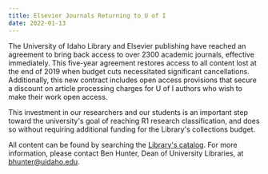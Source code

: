 ```yaml
---
title: Elsevier Journals Returning to U of I
date: 2022-01-13
---
```


The University of Idaho Library and Elsevier publishing have reached an agreement to bring back access to over 2300 academic journals, effective immediately. 
This five-year agreement restores access to all content lost at the end of 2019 when budget cuts necessitated significant cancellations. 
Additionally, this new contract includes open access provisions that secure a discount on article processing charges for U of I authors who wish to make their work open access.

This investment in our researchers and our students is an important step toward the university's goal of reaching R1 research classification, and does so without requiring additional funding for the Library's collections budget.

All content can be found by searching the [Library's catalog](https://alliance-uidaho.primo.exlibrisgroup.com/discovery/search?vid=01ALLIANCE_UID:UID). 
For more information, please contact Ben Hunter, Dean of University Libraries, at <bhunter@uidaho.edu>.
